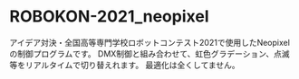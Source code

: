 # ROBOKON-2021_neopixel
アイデア対決・全国高等専門学校ロボットコンテスト2021で使用したNeopixelの制御プログラムです。
DMX制御と組み合わせて、虹色グラデーション、点滅等をリアルタイムで切り替えれます。
最適化は全くしてません。
